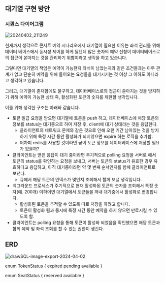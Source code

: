 ## 대기열 구현 방안

### 시퀀스 다이어그램

![20240402_211249](https://github.com/dlwlsh92/concert-reservation/assets/102504924/7d5dd37e-b399-4d64-8db8-e5b5472bc96a)

현재까지 생각으로 콘서트 예약 시나리오에서 대기열이 필요한 이유는 좌석 관리를 위해 데이터 베이스에서 동시성 제어를 하게 될텐데 많은 숫자의 예약 신청이 데이터베이스로의 접근이 쏟아지는 것을 관리하기 위함이라고 생각을 하고 있습니다. 

그렇다면 대기열의 책임은 예약이 가능한지 좌석이 남았는지와 같은 조건들과는 아무 관계가 없고 단순히 예약을 위해 들어오는 요청들을 대기시키는 것 이상 그 이하도 아니라고 생각하고 있습니다.

그리고, 대기열이 존재함에도 불구하고, 데이터베이스로의 접근이 쏟아지는 것을 방지하기 위해 예약이 가능한 상태 즉, 활성화된 토큰의 숫자를 제한할 생각입니다. 

이를 위해 생각한 구조는 아래와 같습니다.

- 토큰 발급 요청을 받으면 대기열에 토큰을 push 하고, 데이터베이스에 해당 토큰의 정보를 status는 대기중으로 하여 저장 후, client에 대기 상태라는 것을 응답한다.
    - 클라이언트의 네트워크 문제와 같은 것으로 인해 오랜 기간 남아있는 것을 방지하기 위해 특정 시간 동안 활성화가 되지않으면 expire 하는 로직을 추가함.
    - 어차피 redis를 사용할 것이라면 굳이 토큰 정보를 데이터베이스에 저장할 필요가 있을까?
- 클라이언트는 받은 응답이 대기 중이라면 주기적으로 polling 요청을 서버로 해서 토큰의 status를 확인하는 요청을 보내고, 서버는 토큰의 status가 유효한 경우 유효하다고 응답하고, 아직 대기중이라면 약 몇 번째 순서인지를 함께 클라이언트로 보낸다.
    - 큐에서 해당 토큰의 인덱스가 몇인지 조회해서 함께 보낼 생각입니다.
- 백그라운드 프로세스가 주기적으로 현재 활성화된 토큰의 숫자를 조회해서 특정 숫자(예. 200개) 이하이면 대기열에서 토큰들을 꺼내 대기중에서 활성화로 변경합니다.
    - 활성화된 토큰을 추적할 수 있도록 따로 저장을 하려고 합니다.
    - 토큰이 활성화 됨과 동시에 특정 시간 동안 예약을 하지 않으면 만료시킬 수 있도록 함.
- 클라이언트는 polling 요청을 통해 토큰이 활성화 되었음을 확인했으면 해당 토큰과 함께 예약 및 좌석 조회를 할 수 있는 권한이 생긴다.

## ERD
![drawSQL-image-export-2024-04-02](https://github.com/dlwlsh92/concert-reservation/assets/102504924/1b99f94e-4261-4a97-a555-4eecb3bf0d56)


enum TokenStatus {
  expired
  pending
  available
}

enum SeatStatus {
  reserved
  available
}
